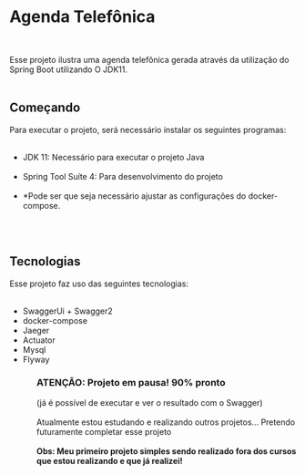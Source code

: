 <h1>Agenda Telefônica</h1></br>

Esse projeto ilustra uma agenda telefônica gerada através da utilização do Spring Boot utilizando O JDK11.</br></br>

<h2>Começando</h2>
Para executar o projeto, será necessário instalar os seguintes programas:</br>
</br>
<ul>
<li>JDK 11: Necessário para executar o projeto Java</li></br>
<li>Spring Tool Suíte 4: Para desenvolvimento do projeto</li></br>
<li>*Pode ser que seja necessário ajustar as configurações do docker-compose.</li></br>
</ul>
</br>

<h2>Tecnologias</h2>
Esse projeto faz uso das seguintes tecnologias:</br>
</br>
<ul>
  <li>SwaggerUi + Swagger2
  <li>docker-compose
  <li>Jaeger
  <li>Actuator
  <li>Mysql
  <li>Flyway
<ul>

  <h3>ATENÇÃO: Projeto em pausa! 90% pronto</h3>
 (já é possível de executar e ver o resultado com o Swagger)
  </br></br>
Atualmente estou estudando e realizando outros projetos... Pretendo futuramente completar esse projeto
</br>
</br>
<b>Obs: Meu primeiro projeto simples sendo realizado fora dos cursos que estou realizando e que já realizei! </b>
